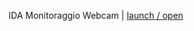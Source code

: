 IDA Monitoraggio Webcam | [launch / open](https://github.com/ccristiano22/ida-inclusive-digital-assistant/tree/master/prototipi/IDAwebcam) 
